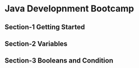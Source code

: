 <h1>Java Developnment Bootcamp</h1>
<h2>Section-1 Getting Started</h2>
<h2>Section-2 Variables </h2>
<h2>Section-3 Booleans and Condition</h2>

